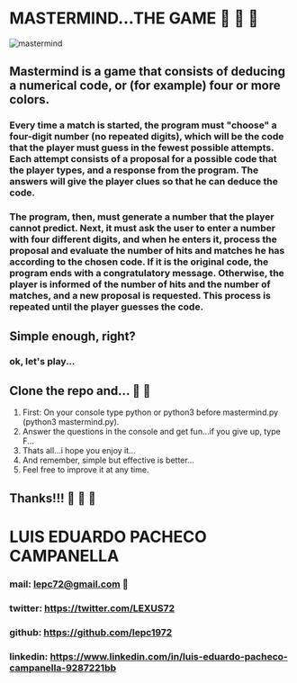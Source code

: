 # MASTERMIND...THE GAME :space_invader: :space_invader: :space_invader:

![mastermind](https://image.winudf.com/v2/image/ZXMubXRvaC5tYXN0ZXJtaW5kbm1lcm9zX3NjcmVlbl8zXzE1MzE1ODc4NjFfMDQ1/screen-3.jpg?fakeurl=1&type=.jpg)
 
## Mastermind is a game that consists of deducing a numerical code, or (for example) four or more colors.

### Every time a match is started, the program must "choose" a four-digit number (no repeated digits), which will be the code that the player must guess in the fewest possible attempts. Each attempt consists of a proposal for a possible code that the player types, and a response from the program. The answers will give the player clues so that he can deduce the code.

### The program, then, must generate a number that the player cannot predict. Next, it must ask the user to enter a number with four different digits, and when he enters it, process the proposal and evaluate the number of hits and matches he has according to the chosen code. If it is the original code, the program ends with a congratulatory message. Otherwise, the player is informed of the number of hits and the number of matches, and a new proposal is requested. This process is repeated until the player guesses the code.

## Simple enough, right?

### ok, let's play...

## Clone the repo and... :rocket: :rocket:

1. First: On your console type python or python3 before mastermind.py (python3 mastermind.py).
2. Answer the questions in the console and get fun...if you give up, type F...
3. Thats all...i hope you enjoy it...
4. And remember, simple but effective is better...
5. Feel free to improve it at any time.

## Thanks!!! :mechanical_arm: :mechanical_arm: :mechanical_arm:

# LUIS EDUARDO PACHECO CAMPANELLA  

### mail: lepc72@gmail.com  :mechanical_arm: 

### twitter: https://twitter.com/LEXUS72

### github: https://github.com/lepc1972

### linkedin: https://www.linkedin.com/in/luis-eduardo-pacheco-campanella-9287221bb








 
 



